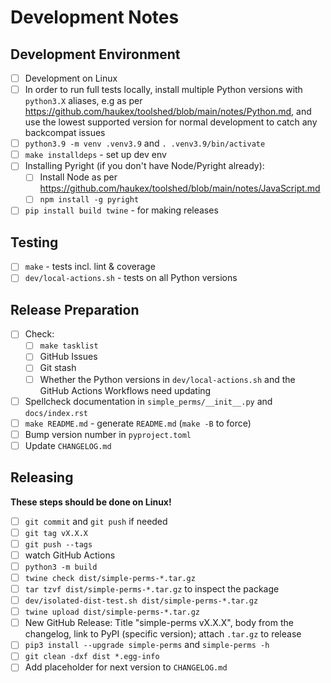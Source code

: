 Development Notes
=================

Development Environment
-----------------------

- [ ] Development on Linux
- [ ] In order to run full tests locally, install multiple Python versions with `python3.X`
  aliases, e.g as per <https://github.com/haukex/toolshed/blob/main/notes/Python.md>,
  and use the lowest supported version for normal development to catch any backcompat issues
- [ ] `python3.9 -m venv .venv3.9` and `. .venv3.9/bin/activate`
- [ ] `make installdeps` - set up dev env
- [ ] Installing Pyright (if you don't have Node/Pyright already):
  - [ ] Install Node as per <https://github.com/haukex/toolshed/blob/main/notes/JavaScript.md>
  - [ ] `npm install -g pyright`
- [ ] `pip install build twine` - for making releases

Testing
-------

- [ ] `make` - tests incl. lint & coverage
- [ ] `dev/local-actions.sh` - tests on all Python versions

Release Preparation
-------------------

- [ ] Check:
  - [ ] `make tasklist`
  - [ ] GitHub Issues
  - [ ] Git stash
  - [ ] Whether the Python versions in `dev/local-actions.sh` and the GitHub Actions Workflows need updating
- [ ] Spellcheck documentation in `simple_perms/__init__.py` and `docs/index.rst`
- [ ] `make README.md` - generate `README.md` (`make -B` to force)
- [ ] Bump version number in `pyproject.toml`
- [ ] Update `CHANGELOG.md`

Releasing
---------

**These steps should be done on Linux!**

- [ ] `git commit` and `git push` if needed
- [ ] `git tag vX.X.X`
- [ ] `git push --tags`
- [ ] watch GitHub Actions
- [ ] `python3 -m build`
- [ ] `twine check dist/simple-perms-*.tar.gz`
- [ ] `tar tzvf dist/simple-perms-*.tar.gz` to inspect the package
- [ ] `dev/isolated-dist-test.sh dist/simple-perms-*.tar.gz`
- [ ] `twine upload dist/simple-perms-*.tar.gz`
- [ ] New GitHub Release: Title "simple-perms vX.X.X", body from the changelog, link to PyPI (specific version); attach `.tar.gz` to release
- [ ] `pip3 install --upgrade simple-perms` and `simple-perms -h`
- [ ] `git clean -dxf dist *.egg-info`
- [ ] Add placeholder for next version to `CHANGELOG.md`

